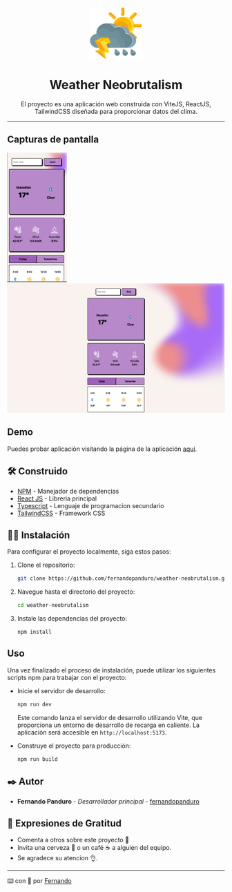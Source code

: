 <p align="center"><img  width="120" height="120" src="/public/weather.png"/></p>
<h1 align="center">Weather Neobrutalism</h1>
<p align="center">El proyecto es una aplicación web construida con ViteJS, ReactJS, TailwindCSS diseñada para proporcionar datos del clima.</p>

---

## Capturas de pantalla

<div>
  <img height="300" src="/public/preview-mobile.png"/>
  <img height="300" src="/public/preview-desktop.png"/>
</div>


## Demo

Puedes probar aplicación visitando la página de la aplicación [aquí](https://weather-neobrutalism.vercel.app/).


## 🛠️ Construido 

* [NPM](https://www.npmjs.com/) - Manejador de dependencias
* [React JS](https://create-react-app.dev/) - Libreria principal
* [Typescript](https://www.typescriptlang.org/docs/) - Lenguaje de programacion secundario
* [TailwindCSS](https://tailwindcss.com/) - Framework CSS

  
## 🧑‍💻 Instalación

Para configurar el proyecto localmente, siga estos pasos:

1. Clone el repositorio:

   ```bash
   git clone https://github.com/fernandopanduro/weather-neobrutalism.git
   ```

2. Navegue hasta el directorio del proyecto:

   ```bash
   cd weather-neobrutalism
   ```

3. Instale las dependencias del proyecto:

   ```bash
   npm install
   ```


## Uso

Una vez finalizado el proceso de instalación, puede utilizar los siguientes scripts npm para trabajar con el proyecto:

- Inicie el servidor de desarrollo:

  ```bash
  npm run dev
  ```

  Este comando lanza el servidor de desarrollo utilizando Vite, que proporciona un entorno de desarrollo de recarga en caliente. La aplicación será accesible en `http://localhost:5173`.

- Construye el proyecto para producción:

  ```bash
  npm run build
  ```


## ✒️ Autor 

* **Fernando Panduro** - *Desarrollador principal* - [fernandopanduro](https://github.com/fernandopanduro)


## 🎁 Expresiones de Gratitud 

* Comenta a otros sobre este proyecto 📢
* Invita una cerveza 🍺 o un café ☕ a alguien del equipo. 
* Se agradece su atencion 👌.

---
⌨️ con 💪 por [Fernando](https://github.com/fernandopanduro)
